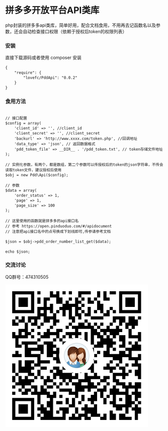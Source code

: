# 拼多多开放平台API类库

php封装的拼多多api类库，简单好用，配合文档食用，不用再去记函数名以及参数，还会自动检查接口权限（依赖于授权后token的权限列表）


### 安装

直接下载源码或者使用 composer 安装

````
{
    "require": {
        "lovefc/PddApi": "0.0.2"
    }		
}
````

### 食用方法

````

// 接口配置
$config = array(
    'client_id' => '', //client_id
    'client_secret' => '', //client_secret
    'backurl' => 'http://www.xxxx.com/token.php', //回调地址
    'data_type' => 'json', // 返回数据格式
    'pdd_token_file' => __DIR__ . '/pdd_token.txt', // token存储文件地址
);

// 实例化参数，有两个，都是数组，第二个参数可以传授权后的token的json字符串，不传会读取token文件，建议授权后使用
$obj = new Pdd\Api($config);

// 参数
$data = array(
    'order_status' => 1,
    'page' => 1,
    'page_size' => 100  
);

// 这里使用的函数就是拼多多的api接口名
// 参考 https://open.pinduoduo.com/#/apidocument
// 注意把api接口名中的点号换成下划线即可,传参请参考文档

$json = $obj->pdd_order_number_list_get($data);

echo $json;

````

### 交流讨论

QQ群号：474310505

![avatar](/qq.png)
